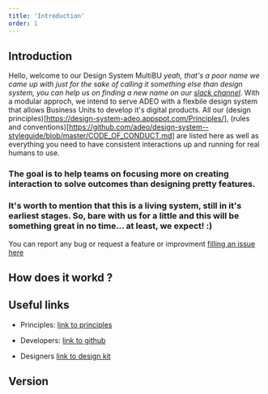 ```yaml
---
title: 'Introduction'
order: 1
---
```


## Introduction
Hello, welcome to our Design System MultiBU _yeah, that's a poor name we came up with just for the sake of calling it something else than design system, you can help us on finding a new name on our [slack channel](adeo-tech-community.slack.com)_. With a modular approch, we intend to serve ADEO with a flexbile design system that allows Business Units to develop it's digital products. 
All our (design principles)[https://design-system-adeo.appspot.com/Principles/], (rules and conventions)[https://github.com/adeo/design-system--styleguide/blob/master/CODE_OF_CONDUCT.md] are listed here as well as everything you need to have consistent interactions up and running for real humans to use. 


### The goal is to help teams on focusing more on creating interaction to solve outcomes than designing pretty features. 

### It's worth to mention that this is a living system, still in it's earliest stages. So, bare with us for a little and this will be something great in no time... at least, we expect! :)
You can report any bug or request a feature or improvment [filling an issue here](https://github.com/adeo/design-system--styleguide/issues)


## How does it workd ? 

## Useful links

- Principles: 
[link to principles](https://design-system-adeo.appspot.com/Principles/)

- Developers: 
[link to github](https://github.com/adeo/design-system--styleguide)

- Designers
[link to design kit](#)

## Version 

